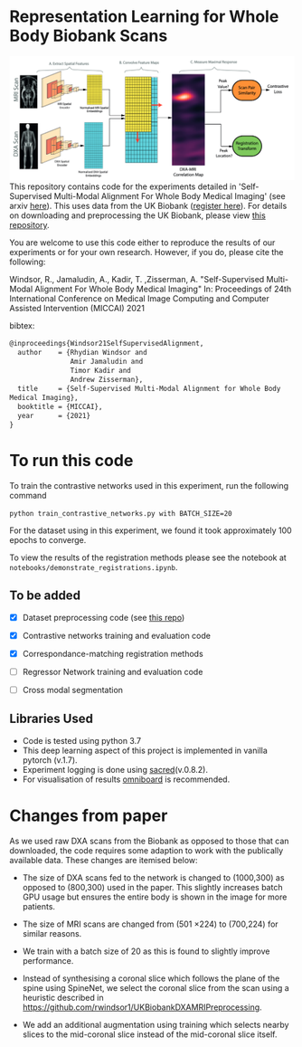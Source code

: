 # Representation Learning for Whole Body Biobank Scans

![](contrastive_scan_correlator.png)
This repository contains code for the experiments detailed in 'Self-Supervised Multi-Modal Alignment For Whole Body Medical Imaging' (see arxiv [here](https://arxiv.org/abs/2107.06652)). 
This uses data from the UK Biobank ([register here](https://www.ukbiobank.ac.uk/enable-your-research/register)). For details on downloading and preprocessing the UK Biobank, please view [this repository](https://github.com/rwindsor1/UKBiobankDXAMRIPreprocessing).

You are welcome to use this code either to reproduce the results of our experiments or for your own research. 
However, if you do, please cite the following:

Windsor, R., Jamaludin, A., Kadir, T. ,Zisserman, A. "Self-Supervised Multi-Modal Alignment For Whole Body Medical Imaging" 
In: Proceedings of 24th International Conference on Medical Image Computing and Computer Assisted Intervention (MICCAI) 2021

bibtex:
```
@inproceedings{Windsor21SelfSupervisedAlignment,
  author    = {Rhydian Windsor and
               Amir Jamaludin and
               Timor Kadir and
               Andrew Zisserman},
  title     = {Self-Supervised Multi-Modal Alignment for Whole Body Medical Imaging},
  booktitle = {MICCAI},
  year      = {2021}
}
```

# To run this code

To train the contrastive networks used in this experiment, run the following command

`python train_contrastive_networks.py with BATCH_SIZE=20`

For the dataset using in this experiment, we found it took approximately 100 epochs to converge.

To view the results of the registration methods please see the notebook at `notebooks/demonstrate_registrations.ipynb`.


## To be added

- [x] Dataset preprocessing code (see [this repo](https://github.com/rwindsor1/UKBiobankDXAMRIPreprocessing))
- [x] Contrastive networks training and evaluation code
- [x] Correspondance-matching registration methods
- [ ] Regressor Network training and evaluation code
- [ ] Cross modal segmentation




## Libraries Used
- Code is tested using python 3.7
- This deep learning aspect of this project is implemented in vanilla pytorch (v.1.7). 
- Experiment logging is done using [sacred](https://sacred.readthedocs.io/en/stable/quickstart.html)(v.0.8.2). 
- For visualisation of results [omniboard](https://github.com/vivekratnavel/omniboard) is recommended.
# Changes from paper

As we used raw DXA scans from the Biobank as opposed to those that can downloaded, the code requires some
adaption to work with the publically available data. These changes are itemised below:

- The size of DXA scans fed to the network is changed to (1000,300) as opposed to (800,300) used in the paper. This slightly increases batch GPU usage but ensures the entire body is shown in the image for more patients. 

- The size of MRI scans are changed from  (501 ×224) to (700,224) for similar reasons.

- We train with a batch size of 20 as this is found to slightly improve performance.

- Instead of synthesising a coronal slice which follows the plane of the spine using SpineNet, we select the coronal
  slice from the scan using a heuristic described in https://github.com/rwindsor1/UKBiobankDXAMRIPreprocessing.
  
- We add an additional augmentation using training which selects nearby slices to the mid-coronal slice instead of
  the mid-coronal slice itself.


